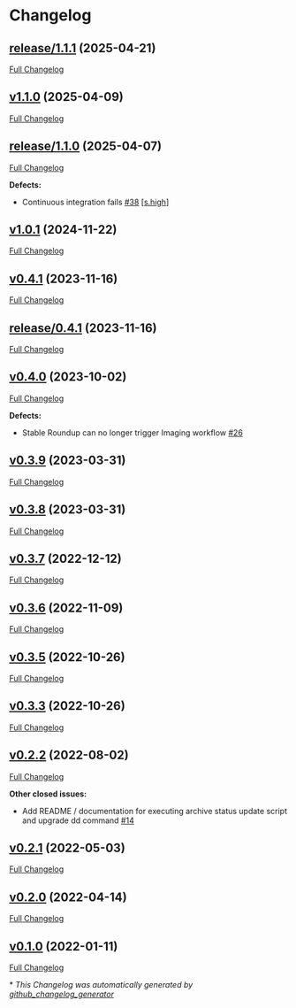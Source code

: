 # Changelog

## [release/1.1.1](https://github.com/NASA-PDS/registry-loader/tree/release/1.1.1) (2025-04-21)

[Full Changelog](https://github.com/NASA-PDS/registry-loader/compare/v1.1.0...release/1.1.1)

## [v1.1.0](https://github.com/NASA-PDS/registry-loader/tree/v1.1.0) (2025-04-09)

[Full Changelog](https://github.com/NASA-PDS/registry-loader/compare/release/1.1.0...v1.1.0)

## [release/1.1.0](https://github.com/NASA-PDS/registry-loader/tree/release/1.1.0) (2025-04-07)

[Full Changelog](https://github.com/NASA-PDS/registry-loader/compare/v1.0.1...release/1.1.0)

**Defects:**

- Continuous integration fails [\#38](https://github.com/NASA-PDS/registry-loader/issues/38) [[s.high](https://github.com/NASA-PDS/registry-loader/labels/s.high)]

## [v1.0.1](https://github.com/NASA-PDS/registry-loader/tree/v1.0.1) (2024-11-22)

[Full Changelog](https://github.com/NASA-PDS/registry-loader/compare/v0.4.1...v1.0.1)

## [v0.4.1](https://github.com/NASA-PDS/registry-loader/tree/v0.4.1) (2023-11-16)

[Full Changelog](https://github.com/NASA-PDS/registry-loader/compare/release/0.4.1...v0.4.1)

## [release/0.4.1](https://github.com/NASA-PDS/registry-loader/tree/release/0.4.1) (2023-11-16)

[Full Changelog](https://github.com/NASA-PDS/registry-loader/compare/v0.4.0...release/0.4.1)

## [v0.4.0](https://github.com/NASA-PDS/registry-loader/tree/v0.4.0) (2023-10-02)

[Full Changelog](https://github.com/NASA-PDS/registry-loader/compare/v0.3.9...v0.4.0)

**Defects:**

- Stable Roundup can no longer trigger Imaging workflow [\#26](https://github.com/NASA-PDS/registry-loader/issues/26)

## [v0.3.9](https://github.com/NASA-PDS/registry-loader/tree/v0.3.9) (2023-03-31)

[Full Changelog](https://github.com/NASA-PDS/registry-loader/compare/v0.3.8...v0.3.9)

## [v0.3.8](https://github.com/NASA-PDS/registry-loader/tree/v0.3.8) (2023-03-31)

[Full Changelog](https://github.com/NASA-PDS/registry-loader/compare/v0.3.7...v0.3.8)

## [v0.3.7](https://github.com/NASA-PDS/registry-loader/tree/v0.3.7) (2022-12-12)

[Full Changelog](https://github.com/NASA-PDS/registry-loader/compare/v0.3.6...v0.3.7)

## [v0.3.6](https://github.com/NASA-PDS/registry-loader/tree/v0.3.6) (2022-11-09)

[Full Changelog](https://github.com/NASA-PDS/registry-loader/compare/v0.3.5...v0.3.6)

## [v0.3.5](https://github.com/NASA-PDS/registry-loader/tree/v0.3.5) (2022-10-26)

[Full Changelog](https://github.com/NASA-PDS/registry-loader/compare/v0.3.3...v0.3.5)

## [v0.3.3](https://github.com/NASA-PDS/registry-loader/tree/v0.3.3) (2022-10-26)

[Full Changelog](https://github.com/NASA-PDS/registry-loader/compare/v0.2.2...v0.3.3)

## [v0.2.2](https://github.com/NASA-PDS/registry-loader/tree/v0.2.2) (2022-08-02)

[Full Changelog](https://github.com/NASA-PDS/registry-loader/compare/v0.2.1...v0.2.2)

**Other closed issues:**

- Add README / documentation for executing archive status update script and upgrade dd command [\#14](https://github.com/NASA-PDS/registry-loader/issues/14)

## [v0.2.1](https://github.com/NASA-PDS/registry-loader/tree/v0.2.1) (2022-05-03)

[Full Changelog](https://github.com/NASA-PDS/registry-loader/compare/v0.2.0...v0.2.1)

## [v0.2.0](https://github.com/NASA-PDS/registry-loader/tree/v0.2.0) (2022-04-14)

[Full Changelog](https://github.com/NASA-PDS/registry-loader/compare/v0.1.0...v0.2.0)

## [v0.1.0](https://github.com/NASA-PDS/registry-loader/tree/v0.1.0) (2022-01-11)

[Full Changelog](https://github.com/NASA-PDS/registry-loader/compare/94da5387d0ac1d151b09f809652131d407c950de...v0.1.0)



\* *This Changelog was automatically generated by [github_changelog_generator](https://github.com/github-changelog-generator/github-changelog-generator)*

